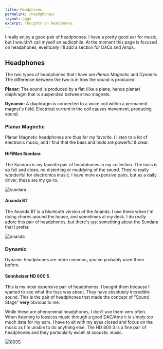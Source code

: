 ```yaml
---
title: Headphones
permalink: /headphones/
layout: page
excerpt: Thoughts on headphones.
---
```


I really enjoy a good pair of headphones. I have a pretty good ear for music, but I wouldn't call myself an audiophile. 
At the moment this page is focused on headphones, eventually I'll add a section for DACs and Amps.

## Headphones

The two types of headphones that I have are _Planar Magnetic_ and _Dynamic_. The difference between the two is in how
the sound is produced.

**Planar:** The sound is produced by a flat (like a plane, hence planar) diaphragm that is suspended between two magnets. 

**Dynamic:** A diaphragm is connected to a voice coil within a permanent magnet's field. Electrical current in the coil 
causes movement, producing sound.


### Planar Magnetic

Planar Magnetic headphones are thus far my favorite. I listen to a lot of electronic music, and I find that the bass and 
mids are powerful & clear.


#### HiFiMan Sundara

The Sundara is my favorite pair of headphones in my collection. The bass is so full and clean, no distorting or muddying
of the sound. They're really wonderful for electronica music. I have more expensive pairs, but as a daily driver, these
are my go-to.

![sundara](https://buy.guru/wp-content/uploads/2021/04/HiFiMan-Sundara-768x768.jpg)

#### Ananda BT

The Ananda BT is a bluetooth version of the Ananda. I use these when I'm doing chores around the house, and sometimes at
my desk. I do really adore this pair of headphones, but there's just something about the Sundara that I prefer.

![ananda](https://www.audiosanctuary.co.uk/images/detailed/16/audiosanctuary_hifiman_ananda_bt_1.jpg)

### Dynamic

Dynamic headphones are more common, you've probably used them before.

#### Sennheiser HD 800 S

This is my most expensive pair of headphones. I bought them because I wanted to see what the fuss was about. They have
absolutely incredible sound. This is the pair of headphones that made the concept of "Sound Stage" **very** obvious to me.

While these are phenomenal headphones, I don't use them very often. When listening to lossless music through a good DAC/Amp 
it is simply too much data for my ears. I have to sit with my eyes closed and focus on the music as I'm unable to do anything
else. The HD 800 S is a fine pair of headphones and they particularly excell at acoustic music.

![800S](https://cdn0.vox-cdn.com/thumbor/kMQGV3jLIdJSGBb-XoG7P2_94HA=/cdn0.vox-cdn.com/uploads/chorus_asset/file/6572483/hd800s.0.jpg)